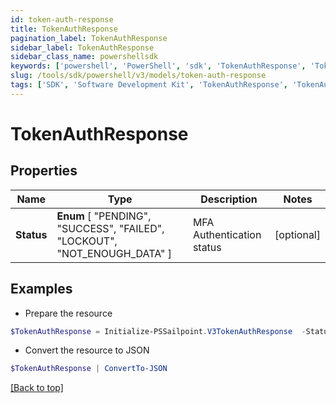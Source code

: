 ```yaml
---
id: token-auth-response
title: TokenAuthResponse
pagination_label: TokenAuthResponse
sidebar_label: TokenAuthResponse
sidebar_class_name: powershellsdk
keywords: ['powershell', 'PowerShell', 'sdk', 'TokenAuthResponse', 'TokenAuthResponse'] 
slug: /tools/sdk/powershell/v3/models/token-auth-response
tags: ['SDK', 'Software Development Kit', 'TokenAuthResponse', 'TokenAuthResponse']
---
```



# TokenAuthResponse

## Properties

Name | Type | Description | Notes
------------ | ------------- | ------------- | -------------
**Status** |  **Enum** [  "PENDING",    "SUCCESS",    "FAILED",    "LOCKOUT",    "NOT_ENOUGH_DATA" ] | MFA Authentication status | [optional] 

## Examples

- Prepare the resource
```powershell
$TokenAuthResponse = Initialize-PSSailpoint.V3TokenAuthResponse  -Status PENDING
```

- Convert the resource to JSON
```powershell
$TokenAuthResponse | ConvertTo-JSON
```


[[Back to top]](#) 

